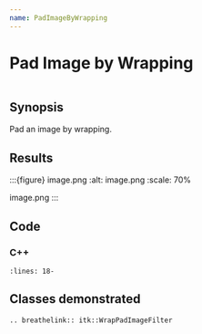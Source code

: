 ```yaml
---
name: PadImageByWrapping
---
```


# Pad Image by Wrapping

```{index} single: WrapPadImageFilter single: wrapping pair: pad; image
```

## Synopsis

Pad an image by wrapping.

## Results

:::{figure} image.png
:alt: image.png
:scale: 70%

image.png
:::

## Code

### C++

```{literalinclude} Code.cxx
:lines: 18-
```

## Classes demonstrated

```{eval-rst}
.. breathelink:: itk::WrapPadImageFilter
```

